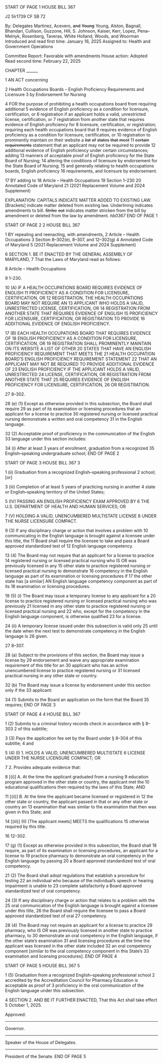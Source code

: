 START OF PAGE 1
HOUSE BILL 367

J2 5lr1739
CF SB 72

By: Delegates Martinez, Acevero, ~~and~~ ~~Young~~ Young, Alston, Bagnall, Bhandari,
Cullison, Guzzone, Hill, S. Johnson, Kaiser, Kerr, Lopez, Pena–Melnyk,
Rosenberg, Taveras, White Holland, Woods, and Woorman
Introduced and read first time: January 16, 2025
Assigned to: Health and Government Operations

Committee Report: Favorable with amendments
House action: Adopted
Read second time: February 22, 2025

CHAPTER ______

1 AN ACT concerning

2 Health Occupations Boards – English Proficiency Requirements and Licensure
3 by Endorsement for Nursing

4 FOR the purpose of prohibiting a health occupations board from requiring additional
5 evidence of English proficiency as a condition for licensure, certification, or
6 registration if an applicant holds a valid, unrestricted license, certification, or
7 registration from another state that requires evidence of English proficiency for
8 licensure, certification, or registration; requiring each health occupations board that
9 requires evidence of English proficiency as a condition for licensure, certification, or
10 registration to prominently maintain on their website a ~~list~~ ~~of~~ ~~states~~ ~~that~~ ~~meet~~
11 ~~certain~~ ~~requirements~~ statement that an applicant may not be required to provide
12 additional evidence of English proficiency under certain circumstances; adding
13 manners of acceptable proof of English proficiency for the State Board of Nursing;
14 altering the conditions of licensure by endorsement for the State Board of Nursing;
15 and generally relating to health occupations boards, English proficiency
16 requirements, and licensure by endorsement.

17 BY adding to
18 Article – Health Occupations
19 Section 1–230
20 Annotated Code of Maryland
21 (2021 Replacement Volume and 2024 Supplement)

EXPLANATION: CAPITALS INDICATE MATTER ADDED TO EXISTING LAW.
[Brackets] indicate matter deleted from existing law.
Underlining indicates amendments to bill.
~~Strike~~ ~~out~~ indicates matter stricken from the bill by amendment or deleted from the law by
amendment. *hb0367*
END OF PAGE 1

START OF PAGE 2
2 HOUSE BILL 367

1 BY repealing and reenacting, with amendments,
2 Article – Health Occupations
3 Section 8–302(e), 8–307, and 12–302(g)
4 Annotated Code of Maryland
5 (2021 Replacement Volume and 2024 Supplement)

6 SECTION 1. BE IT ENACTED BY THE GENERAL ASSEMBLY OF MARYLAND,
7 That the Laws of Maryland read as follows:

8 Article – Health Occupations

9 1–230.

10 (A) IF A HEALTH OCCUPATIONS BOARD REQUIRES EVIDENCE OF ENGLISH
11 PROFICIENCY AS A CONDITION FOR LICENSURE, CERTIFICATION, OR
12 REGISTRATION, THE HEALTH OCCUPATIONS BOARD MAY NOT REQUIRE AN
13 APPLICANT WHO HOLDS A VALID, UNRESTRICTED LICENSE, CERTIFICATION, OR
14 REGISTRATION FROM ANOTHER STATE THAT REQUIRES EVIDENCE OF ENGLISH
15 PROFICIENCY FOR LICENSURE, CERTIFICATION, OR REGISTRATION TO PROVIDE
16 ADDITIONAL EVIDENCE OF ENGLISH PROFICIENCY.

17 (B) EACH HEALTH OCCUPATIONS BOARD THAT REQUIRES EVIDENCE OF
18 ENGLISH PROFICIENCY AS A CONDITION FOR LICENSURE, CERTIFICATION, OR
19 REGISTRATION SHALL PROMINENTLY MAINTAIN ON ITS WEBSITE A LIST OF OTHER
20 STATES THAT HAVE AN ENGLISH PROFICIENCY REQUIREMENT THAT MEETS THE
21 HEALTH OCCUPATION BOARD’S ENGLISH PROFICIENCY REQUIREMENT STATEMENT
22 THAT AN APPLICANT MAY NOT BE REQUIRED TO PROVIDE ADDITIONAL EVIDENCE OF
23 ENGLISH PROFICIENCY IF THE APPLICANT HOLDS A VALID, UNRESTRICTED
24 LICENSE, CERTIFICATION, OR REGISTRATION FROM ANOTHER STATE THAT
25 REQUIRES EVIDENCE OF ENGLISH PROFICIENCY FOR LICENSURE, CERTIFICATION,
26 OR REGISTRATION.

27 8–302.

28 (e) (1) Except as otherwise provided in this subsection, the Board shall require
29 as part of its examination or licensing procedures that an applicant for a license to practice
30 registered nursing or licensed practical nursing demonstrate a written and oral competency
31 in the English language.

32 (2) Acceptable proof of proficiency in the communication of the English
33 language under this section includes:

34 (i) After at least 3 years of enrollment, graduation from a recognized
35 English–speaking undergraduate school;
END OF PAGE 2

START OF PAGE 3
HOUSE BILL 367 3

1 (ii) Graduation from a recognized English–speaking professional
2 school; [or]

3 (iii) Completion of at least 5 years of practicing nursing in another
4 state or English–speaking territory of the United States;

5 (IV) PASSING AN ENGLISH PROFICIENCY EXAM APPROVED BY
6 THE U.S. DEPARTMENT OF HEALTH AND HUMAN SERVICES; OR

7 (V) HOLDING A VALID, UNENCUMBERED MULTISTATE LICENSE
8 UNDER THE NURSE LICENSURE COMPACT.

9 (3) If any disciplinary charge or action that involves a problem with
10 communicating in the English language is brought against a licensee under this title, the
11 Board shall require the licensee to take and pass a Board approved standardized test of
12 English language competency.

13 (4) The Board may not require that an applicant for a license to practice
14 registered nursing or licensed practical nursing who IS OR was previously licensed in any
15 other state to practice registered nursing or licensed practical nursing to demonstrate
16 competency in the English language as part of its examination or licensing procedures if
17 the other state has [a similar] AN English language competency component as part of its
18 examination or licensing procedures.

19 (5) (i) The Board may issue a temporary license to any applicant for a
20 license to practice registered nursing or licensed practical nursing who was previously
21 licensed in any other state to practice registered nursing or licensed practical nursing and
22 who, except for the competency in the English language component, is otherwise qualified
23 for a license.

24 (ii) A temporary license issued under this subsection is valid only
25 until the date when the next test to demonstrate competency in the English language is
26 given.

27 8–307.

28 (a) Subject to the provisions of this section, the Board may issue a license by
29 endorsement and waive any appropriate examination requirement of this title for an
30 applicant who has an active unencumbered license to practice registered nursing or
31 licensed practical nursing in any other state or country.

32 (b) The Board may issue a license by endorsement under this section only if the
33 applicant:

34 (1) Submits to the Board an application on the form that the Board
35 requires;
END OF PAGE 3

START OF PAGE 4
4 HOUSE BILL 367

1 (2) Submits to a criminal history records check in accordance with § 8–303
2 of this subtitle;

3 (3) Pays the application fee set by the Board under § 8–304 of this subtitle;
4 and

5 (4) (I) 1. HOLDS A VALID, UNENCUMBERED MULTISTATE
6 LICENSE UNDER THE NURSE LICENSURE COMPACT; OR

7 2. Provides adequate evidence that:

8 [(i)] A. At the time the applicant graduated from a nursing
9 education program approved in the other state or country, the applicant met the
10 educational qualifications then required by the laws of this State; AND

11 [(ii)] B. At the time the applicant became licensed or registered in
12 the other state or country, the applicant passed in that or any other state or country an
13 examination that was similar to the examination that then was given in this State; and

14 [(iii)] (II) [The applicant meets] MEETS the qualifications
15 otherwise required by this title.

16 12–302.

17 (g) (1) Except as otherwise provided in this subsection, the Board shall
18 require, as part of its examination or licensing procedures, an applicant for a license to
19 practice pharmacy to demonstrate an oral competency in the English language by passing
20 a Board approved standardized test of oral competency.

21 (2) The Board shall adopt regulations that establish a procedure for testing
22 an individual who because of the individual’s speech or hearing impairment is unable to
23 complete satisfactorily a Board approved standardized test of oral competency.

24 (3) If any disciplinary charge or action that relates to a problem with the
25 oral communication of the English language is brought against a licensee under this title,
26 the Board shall require the licensee to pass a Board approved standardized test of oral
27 competency.

28 (4) The Board may not require an applicant for a license to practice
29 pharmacy, who IS OR was previously licensed in another state to practice pharmacy, to
30 demonstrate an oral competency in the English language, if the other state’s examination
31 and licensing procedures at the time the applicant was licensed in the other state included
32 an oral competency component [similar to the oral competency component in this State’s
33 examination and licensing procedures].
END OF PAGE 4

START OF PAGE 5
HOUSE BILL 367 5

1 (5) Graduation from a recognized English–speaking professional school
2 accredited by the Accreditation Council for Pharmacy Education is acceptable as proof of
3 proficiency in the oral communication of the English language under this subsection.

4 SECTION 2. AND BE IT FURTHER ENACTED, That this Act shall take effect
5 October 1, 2025.

Approved:

________________________________________________________________________________
Governor.

________________________________________________________________________________
Speaker of the House of Delegates.

________________________________________________________________________________
President of the Senate.
END OF PAGE 5